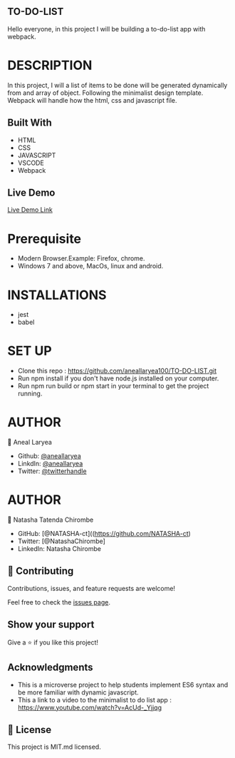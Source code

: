 ## TO-DO-LIST
Hello everyone, in this project I will be building a to-do-list app with webpack.
# DESCRIPTION
In this project, I will a list of items to be done will be generated dynamically from and array of object. Following the minimalist design template. Webpack will handle how the html, css and javascript file.

## Built With

- HTML
- CSS
- JAVASCRIPT
- VSCODE
- Webpack

## Live Demo

[Live Demo Link]()

# Prerequisite
* Modern Browser.Example: Firefox, chrome.
* Windows 7 and above, MacOs, linux and android.

# INSTALLATIONS
* jest
* babel


# SET UP
* Clone this repo : https://github.com/aneallaryea100/TO-DO-LIST.git
* Run npm install if you don't have node.js installed on your computer.
* Run npm run build or npm start in your terminal to get the project running.

# AUTHOR
👤 Aneal Laryea
* Github: [@aneallaryea](https://github.com/aneallaryea100)
* LinkdIn: [@aneallaryea](https://www.linkedin.com/in/nii-aneal-84ba7a147)
* Twitter: [@twitterhandle](https://twitter.com/twitterhandle)

# AUTHOR
👤 Natasha Tatenda Chirombe
* GitHub: [@NATASHA-ct]((https://github.com/NATASHA-ct)
* Twitter: [@NatashaChirombe]
* LinkedIn: Natasha Chirombe

## 🤝 Contributing

Contributions, issues, and feature requests are welcome!

Feel free to check the [issues page](../../issues/).

## Show your support

Give a ⭐️ if you like this project!

## Acknowledgments

- This is a microverse project to help students implement ES6 syntax and be more familiar with dynamic javascript.
- This a link to a video to the minimalist to do list app : https://www.youtube.com/watch?v=AcUd-_Yjjqg


## 📝 License

This project is MIT.md licensed.
